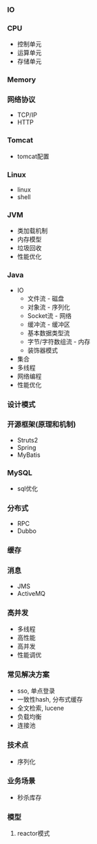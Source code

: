 ### IO

### CPU
* 控制单元
* 运算单元
* 存储单元

### Memory

### 网络协议
* TCP/IP
* HTTP

### Tomcat
* tomcat配置

### Linux
* linux
* shell

### JVM
* 类加载机制
* 内存模型
* 垃圾回收
* 性能优化

### Java
* IO
    * 文件流 - 磁盘
    * 对象流 - 序列化
    * Socket流 - 网络
    * 缓冲流 - 缓冲区
    * 基本数据类型流
    * 字节/字符数组流 - 内存
    * 装饰器模式
* 集合
* 多线程
* 网络编程
* 性能优化

### 设计模式

### 开源框架(原理和机制)
* Struts2
* Spring
* MyBatis

### MySQL
* sql优化

### 分布式
* RPC
* Dubbo

### 缓存

### 消息
* JMS
* ActiveMQ

### 高并发
* 多线程
* 高性能
* 高并发
* 性能调优

### 常见解决方案
* sso, 单点登录
* 一致性hash, 分布式缓存
* 全文检索, lucene
* 负载均衡
* 连接池

### 技术点
* 序列化

### 业务场景
* 秒杀库存

### 模型
1. reactor模式